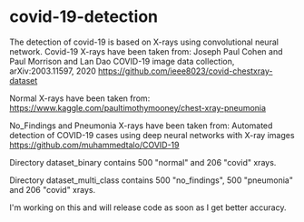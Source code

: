 # covid-19-detection

The detection of covid-19 is based on X-rays using convolutional neural network.
Covid-19 X-rays have been taken from:
Joseph Paul Cohen and Paul Morrison and Lan Dao
COVID-19 image data collection, arXiv:2003.11597, 2020
https://github.com/ieee8023/covid-chestxray-dataset

Normal X-rays have been taken from:
https://www.kaggle.com/paultimothymooney/chest-xray-pneumonia

No_Findings and Pneumonia X-rays have been taken from:
Automated detection of COVID-19 cases using deep neural networks with X-ray images
https://github.com/muhammedtalo/COVID-19


Directory dataset_binary contains 500 "normal" and 206 "covid" xrays.

Directory dataset_multi_class contains 500 "no_findings", 500 "pneumonia" and 206 "covid" xrays.

I'm working on this and will release code as soon as I get better accuracy.
